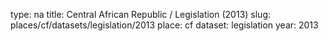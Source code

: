 type: na
title: Central African Republic / Legislation (2013)
slug: places/cf/datasets/legislation/2013
place: cf
dataset: legislation
year: 2013
